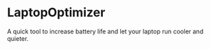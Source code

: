 # LaptopOptimizer
A quick tool to increase battery life and let your laptop run cooler and quieter.
